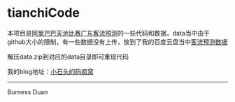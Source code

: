# tianchiCode

本项目是[阿里巴巴天池比赛广东客流预测](https://tianchi.aliyun.com/competition/introduction.htm?spm=5176.100223.111.2.lUkfuu&raceId=231514)的一些代码和数据，data当中由于github大小的限制，有一些数据没有上传，放到了我的百度云盘当中[客流预测数据](http://pan.baidu.com/s/1jHxMDsa)

解压data.zip到对应的data目录即可重现代码

我的blog地址：[小石头的码疯窝](http://hacker.duanshishi.com)


-------
Burness Duan
